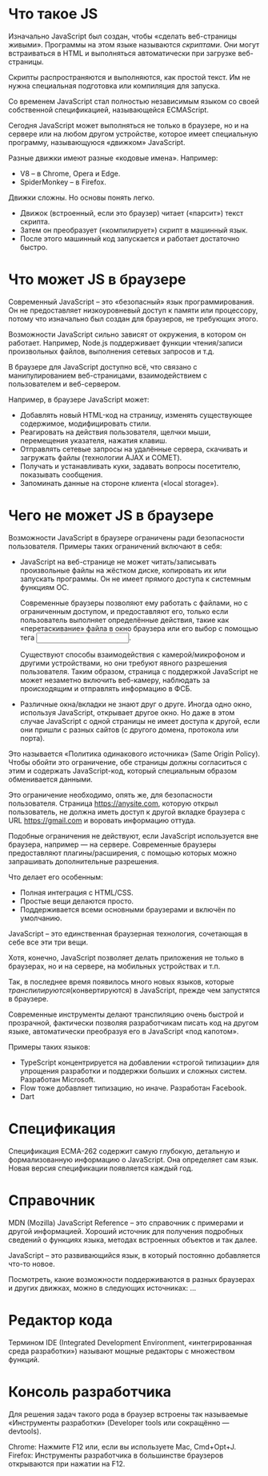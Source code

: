 # Что такое JS

Изначально JavaScript был создан, чтобы «сделать веб-страницы живыми».
Программы на этом языке называются *скриптами*. Они могут встраиваться в HTML и выполняться автоматически при загрузке веб-страницы.

Скрипты распространяются и выполняются, как простой текст. Им не нужна специальная подготовка или компиляция для запуска.

Со временем JavaScript стал полностью независимым языком со своей собственной спецификацией, называющейся ECMAScript.

Сегодня JavaScript может выполняться не только в браузере, но и на сервере или на любом другом устройстве, которое имеет специальную программу, называющуюся «движком» JavaScript.

Разные движки имеют разные «кодовые имена». Например:
- V8 – в Chrome, Opera и Edge.
- SpiderMonkey – в Firefox.

Движки сложны. Но основы понять легко.
- Движок (встроенный, если это браузер) читает («парсит») текст скрипта.
- Затем он преобразует («компилирует») скрипт в машинный язык.
- После этого машинный код запускается и работает достаточно быстро.

# Что может JS в браузере

Современный JavaScript – это «безопасный» язык программирования. Он не предоставляет низкоуровневый доступ к памяти или процессору, потому что изначально был создан для браузеров, не требующих этого.

Возможности JavaScript сильно зависят от окружения, в котором он работает. Например, Node.js поддерживает функции чтения/записи произвольных файлов, выполнения сетевых запросов и т.д.

В браузере для JavaScript доступно всё, что связано с манипулированием веб-страницами, взаимодействием с пользователем и веб-сервером.

Например, в браузере JavaScript может:
- Добавлять новый HTML-код на страницу, изменять существующее содержимое, модифицировать стили.
- Реагировать на действия пользователя, щелчки мыши, перемещения указателя, нажатия клавиш.
- Отправлять сетевые запросы на удалённые сервера, скачивать и загружать файлы (технологии AJAX и COMET).
- Получать и устанавливать куки, задавать вопросы посетителю, показывать сообщения.
- Запоминать данные на стороне клиента («local storage»).

# Чего не может JS в браузере

Возможности JavaScript в браузере ограничены ради безопасности пользователя.
Примеры таких ограничений включают в себя:

- JavaScript на веб-странице не может читать/записывать произвольные файлы на жёстком диске, копировать их или запускать программы. Он не имеет прямого доступа к системным функциям ОС.
  
  Современные браузеры позволяют ему работать с файлами, но с ограниченным доступом, и предоставляют его, только если пользователь выполняет определённые действия, такие как «перетаскивание» файла в окно браузера или его выбор с помощью тега <input>.

  Существуют способы взаимодействия с камерой/микрофоном и другими устройствами, но они требуют явного разрешения пользователя. Таким образом, страница с поддержкой JavaScript не может незаметно включить веб-камеру, наблюдать за происходящим и отправлять информацию в ФСБ.

- Различные окна/вкладки не знают друг о друге. Иногда одно окно, используя JavaScript, открывает другое окно. Но даже в этом случае JavaScript с одной страницы не имеет доступа к другой, если они пришли с разных сайтов (с другого домена, протокола или порта).

Это называется «Политика одинакового источника» (Same Origin Policy). Чтобы обойти это ограничение, обе страницы должны согласиться с этим и содержать JavaScript-код, который специальным образом обменивается данными.

Это ограничение необходимо, опять же, для безопасности пользователя. Страница https://anysite.com, которую открыл пользователь, не должна иметь доступ к другой вкладке браузера с URL https://gmail.com и воровать информацию оттуда.

Подобные ограничения не действуют, если JavaScript используется вне браузера, например — на сервере. Современные браузеры предоставляют плагины/расширения, с помощью которых можно запрашивать дополнительные разрешения.

Что делает его особенным:
- Полная интеграция с HTML/CSS.
- Простые вещи делаются просто.
- Поддерживается всеми основными браузерами и включён по умолчанию.

JavaScript – это единственная браузерная технология, сочетающая в себе все эти три вещи.

Хотя, конечно, JavaScript позволяет делать приложения не только в браузерах, но и на сервере, на мобильных устройствах и т.п.

Так, в последнее время появилось много новых языков, которые *транспилируются*(конвертируются) в JavaScript, прежде чем запустятся в браузере.

Cовременные инструменты делают транспиляцию очень быстрой и прозрачной, фактически позволяя разработчикам писать код на другом языке, автоматически преобразуя его в JavaScript «под капотом».

Примеры таких языков:
- TypeScript концентрируется на добавлении «строгой типизации» для упрощения разработки и поддержки больших и сложных систем. Разработан Microsoft.
- Flow тоже добавляет типизацию, но иначе. Разработан Facebook.
- Dart

# Спецификация

Спецификация ECMA-262 содержит самую глубокую, детальную и формализованную информацию о JavaScript. Она определяет сам язык.
Новая версия спецификации появляется каждый год.

# Справочник

MDN (Mozilla) JavaScript Reference – это справочник с примерами и другой информацией. Хороший источник для получения подробных сведений о функциях языка, методах встроенных объектов и так далее.

JavaScript – это развивающийся язык, в который постоянно добавляется что-то новое.

Посмотреть, какие возможности поддерживаются в разных браузерах и других движках, можно в следующих источниках: ...

# Редактор кода

Термином IDE (Integrated Development Environment, «интегрированная среда разработки») называют мощные редакторы с множеством функций.

# Консоль разработчика

Для решения задач такого рода в браузер встроены так называемые «Инструменты разработки» (Developer tools или сокращённо — devtools).

Chrome: Нажмите F12 или, если вы используете Mac, Cmd+Opt+J.
Firefox: Инструменты разработчика в большинстве браузеров открываются при нажатии на F12.